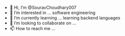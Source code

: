 - 👋 Hi, I’m @SouravChoudhary007
- 👀 I’m interested in ... software engineering
- 🌱 I’m currently learning ... learning backend languages
- 💞️ I’m looking to collaborate on ...
- 📫 How to reach me ...

<!---
SouravChoudhary007/SouravChoudhary007 is a ✨ special ✨ repository because its `README.md` (this file) appears on your GitHub profile.
You can click the Preview link to take a look at your changes.
--->

